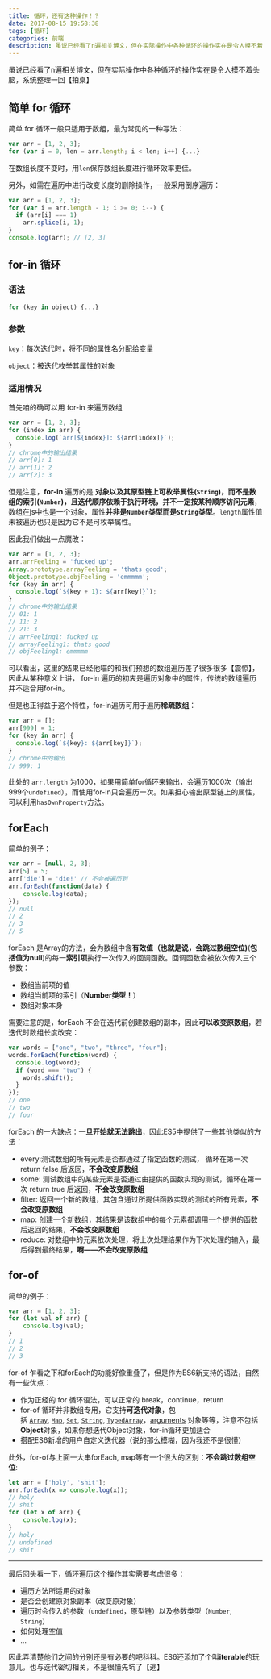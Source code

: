 ```yaml
---
title: 循环，还有这种操作！？
date: 2017-08-15 19:58:38
tags: [循环]
categories: 前端
description: 虽说已经看了n遍相关博文，但在实际操作中各种循环的操作实在是令人摸不着头脑，系统整理一回【拍桌】，简单 for 循环一般只适用于数组，最为常见的一种写法...
---
```


虽说已经看了n遍相关博文，但在实际操作中各种循环的操作实在是令人摸不着头脑，系统整理一回【拍桌】

## 简单 for 循环

简单 for 循环一般只适用于数组，最为常见的一种写法：

```javascript
var arr = [1, 2, 3];
for (var i = 0, len = arr.length; i < len; i++) {...}
```

在数组长度不变时，用`len`保存数组长度进行循环效率更佳。

另外，如需在遍历中进行改变长度的删除操作，一般采用倒序遍历：

```javascript
var arr = [1, 2, 3];
for (var i = arr.length - 1; i >= 0; i--) {
  if (arr[i] === 1)
    arr.splice(i, 1);
}
console.log(arr); // [2, 3]
```

## for-in 循环

### 语法

```javascript
for (key in object) {...}
```

### 参数

`key`：每次迭代时，将不同的属性名分配给变量

`object`：被迭代枚举其属性的对象

### 适用情况

首先咱的确可以用 for-in 来遍历数组

```javascript
var arr = [1, 2, 3];
for (index in arr) {
  console.log(`arr[${index}]: ${arr[index]}`);
} 
// chrome中的输出结果
// arr[0]: 1
// arr[1]: 2
// arr[2]: 3
```

但是注意，**for-in** 遍历的是 **对象以及其原型链上可枚举属性(`String`)，而不是数组的索引(`Number`)，且迭代顺序依赖于执行环境，并不一定按某种顺序访问元素**，数组在js中也是一个对象，属性**并非是`Number`类型而是`String`类型**。`length`属性值未被遍历也只是因为它不是可枚举属性。

因此我们做出一点魔改：

```javascript
var arr = [1, 2, 3];
arr.arrFeeling = 'fucked up';
Array.prototype.arrayFeeling = 'thats good';
Object.prototype.objFeeling = 'emmmmm';
for (key in arr) {
  console.log(`${key + 1}: ${arr[key]}`);
} 
// chrome中的输出结果
// 01: 1
// 11: 2
// 21: 3
// arrFeeling1: fucked up
// arrayFeeling1: thats good
// objFeeling1: emmmmm
```

可以看出，这里的结果已经他喵的和我们预想的数组遍历差了很多很多【震惊】，因此从某种意义上讲， for-in 遍历的初衷是遍历对象中的属性，传统的数组遍历并不适合用for-in。

但是也正得益于这个特性，for-in遍历可用于遍历**稀疏数组**：

```javascript
var arr = [];
arr[999] = 1;
for (key in arr) {
  console.log(`${key}: ${arr[key]}`);
} 
// chrome中的输出
// 999: 1
```

此处的 `arr.length` 为1000，如果用简单for循环来输出，会遍历1000次（输出999个`undefined`），而使用for-in只会遍历一次。如果担心输出原型链上的属性，可以利用`hasOwnProperty`方法。

## forEach

简单的例子：

```javascript
var arr = [null, 2, 3];
arr[5] = 5;
arr['die'] = 'die!' // 不会被遍历到
arr.forEach(function(data) {
    console.log(data);
});
// null
// 2
// 3
// 5
```

forEach 是Array的方法，会为数组中含**有效值（也就是说，会跳过数组空位)**(**包括值为null**)的每一**索引项**执行一次传入的回调函数。回调函数会被依次传入三个参数：

- 数组当前项的值
- 数组当前项的索引（**Number类型！**）
- 数组对象本身

需要注意的是，forEach 不会在迭代前创建数组的副本，因此**可以改变原数组**，若迭代时数组长度改变：

```javascript
var words = ["one", "two", "three", "four"];
words.forEach(function(word) {
  console.log(word);
  if (word === "two") {
    words.shift();
  }
});
// one
// two
// four
```

forEach 的一大缺点：**一旦开始就无法跳出**，因此ES5中提供了一些其他类似的方法：

- every:测试数组的所有元素是否都通过了指定函数的测试， 循环在第一次 return false 后返回，**不会改变原数组**
- some: 测试数组中的某些元素是否通过由提供的函数实现的测试，循环在第一次 return true 后返回，**不会改变原数组**
- filter: 返回一个新的数组，其包含通过所提供函数实现的测试的所有元素，**不会改变原数组**
- map: 创建一个新数组，其结果是该数组中的每个元素都调用一个提供的函数后返回的结果，**不会改变原数组**
- reduce: 对数组中的元素依次处理，将上次处理结果作为下次处理的输入，最后得到最终结果，**啊——不会改变原数组**

## for-of

简单的例子：

```javascript
var arr = [1, 2, 3];
for (let val of arr) {
	console.log(val);
}
// 1
// 2
// 3
```

for-of 乍看之下和forEach的功能好像重叠了，但是作为ES6新支持的语法，自然有一些优点：

- 作为正经的 for 循环语法，可以正常的 break，continue，return
- for-of 循环并非数组专用，它支持**可迭代对象**，包括 [`Array`](https://developer.mozilla.org/zh-CN/docs/Web/JavaScript/Reference/Array), [`Map`](https://developer.mozilla.org/zh-CN/docs/Web/JavaScript/Reference/Map), [`Set`](https://developer.mozilla.org/zh-CN/docs/Web/JavaScript/Reference/Global_Objects/Set), [`String`](https://developer.mozilla.org/zh-CN/docs/Web/JavaScript/Reference/String), [`TypedArray`](https://developer.mozilla.org/zh-CN/docs/Web/JavaScript/Reference/Global_Objects/TypedArray)，[arguments](https://developer.mozilla.org/en-US/docs/Web/JavaScript/Reference/Functions_and_function_scope/arguments) 对象等等，注意不包括**Object**对象，如果你想迭代Object对象，for-in循环更加适合
- 搭配ES6新增的用户自定义迭代器（说的那么模糊，因为我还不是很懂）

此外，for-of与上面一大串forEach, map等有一个很大的区别：**不会跳过数组空位**:

```javascript
let arr = ['holy', 'shit'];
arr.forEach(x => console.log(x));
// holy
// shit
for (let x of arr) {
	console.log(x);
}
// holy
// undefined
// shit
```



------

最后回头看一下，循环遍历这个操作其实需要考虑很多：

- 遍历方法所适用的对象
- 是否会创建原对象副本（改变原对象）
- 遍历时会传入的参数（`undefined`，原型链）以及参数类型（`Number`, `String`）
- 如何处理空值
- ...

因此弄清楚他们之间的分别还是有必要的吧科科。ES6还添加了个叫**iterable**的玩意儿，也与迭代密切相关，不是很懂先坑了【逃】